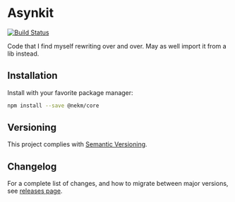 # Asynkit

[![Build Status](https://circleci.com/gh/Ekman/TypeScript-Core.svg?style=svg)](https://app.circleci.com/pipelines/github/Ekman/TypeScript-Core)

Code that I find myself rewriting over and over. May as well import it from a lib instead.

## Installation

Install with your favorite package manager:

```bash
npm install --save @nekm/core
```

## Versioning

This project complies with [Semantic Versioning](https://semver.org/).

## Changelog

For a complete list of changes, and how to migrate between major versions, see
[releases page](https://github.com/Ekman/TypeScript-Core/releases).
